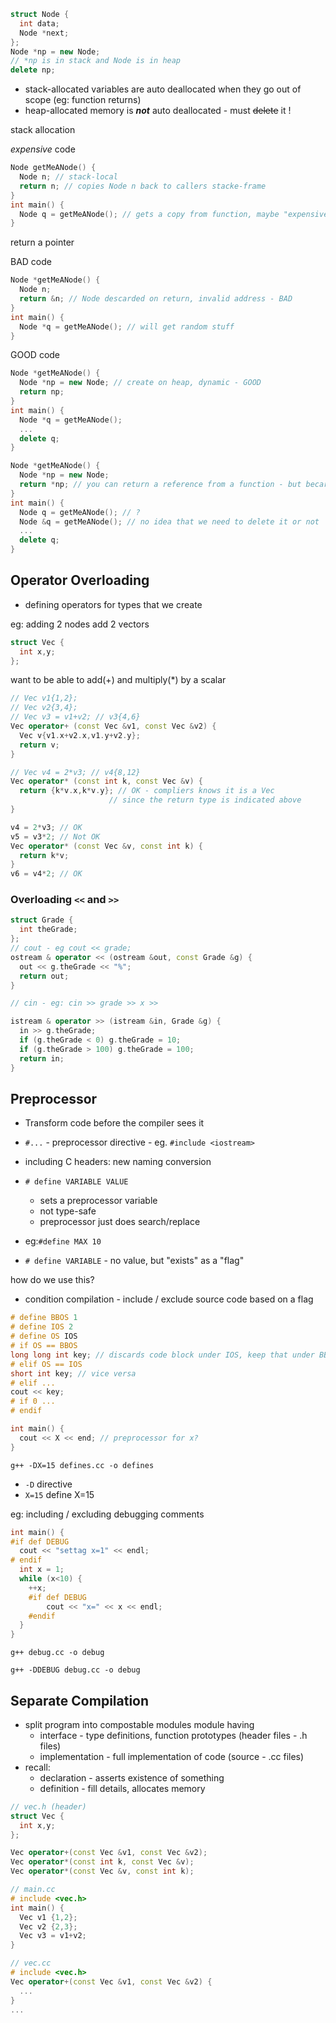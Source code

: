 ```c++
struct Node {
  int data;
  Node *next;
};
Node *np = new Node;
// *np is in stack and Node is in heap
delete np;
```



- stack-allocated variables are auto deallocated when they go out of scope (eg: function returns)
- heap-allocated memory is ***not*** auto deallocated - must ~~delete~~ it !

stack allocation

*expensive* code

```c++
Node getMeANode() {
  Node n; // stack-local
  return n; // copies Node n back to callers stacke-frame
}
int main() {
  Node q = getMeANode(); // gets a copy from function, maybe "expensive" to copy
}
```



return a pointer

BAD code

```c++
Node *getMeANode() {
  Node n;
  return &n; // Node descarded on return, invalid address - BAD
}
int main() {
  Node *q = getMeANode(); // will get random stuff
}
```



GOOD code

```c++
Node *getMeANode() {
  Node *np = new Node; // create on heap, dynamic - GOOD
  return np; 
}
int main() {
  Node *q = getMeANode();
  ...
  delete q;
}
```



```c++
Node *getMeANode() {
  Node *np = new Node; 
  return *np; // you can return a reference from a function - but becareful!
}
int main() {
  Node q = getMeANode(); // ?
  Node &q = getMeANode(); // no idea that we need to delete it or not
  ...
  delete q;
}
```



## Operator Overloading 

- defining operators for types that we create 

eg: adding 2 nodes add 2 vectors 

```c++
struct Vec {
  int x,y;
};
```

want to be able to add(+) and multiply(*) by a scalar

```c++
// Vec v1{1,2};
// Vec v2{3,4};
// Vec v3 = v1+v2; // v3{4,6}
Vec operator+ (const Vec &v1, const Vec &v2) {
  Vec v{v1.x+v2.x,v1.y+v2.y};
  return v;
}

// Vec v4 = 2*v3; // v4{8,12}
Vec operator* (const int k, const Vec &v) {
  return {k*v.x,k*v.y}; // OK - compliers knows it is a Vec
  					  // since the return type is indicated above
}

v4 = 2*v3; // OK
v5 = v3*2; // Not OK
Vec operator* (const Vec &v, const int k) {
  return k*v;
}
v6 = v4*2; // OK
```



### Overloading `<<` and `>>`

```c++
struct Grade {
  int theGrade;
};
// cout - eg cout << grade;
ostream & operator << (ostream &out, const Grade &g) {
  out << g.theGrade << "%";
  return out;
}

// cin - eg: cin >> grade >> x >>

istream & operator >> (istream &in, Grade &g) {
  in >> g.theGrade;
  if (g.theGrade < 0) g.theGrade = 10;
  if (g.theGrade > 100) g.theGrade = 100;
  return in;
}
```



## Preprocessor 

- Transform code before the compiler sees it



- `#...` - preprocessor directive - eg. `#include <iostream>` 
- including C headers: new naming conversion 



- `# define VARIABLE VALUE`
  - sets a preprocessor variable 
  - not type-safe
  - preprocessor just does search/replace
- eg:`#define MAX 10` 



- `# define VARIABLE` - no value, but "exists" as a "flag"

how do we use this?

- condition compilation - include / exclude source code based on a flag



```C++
# define BBOS 1
# define IOS 2
# define OS IOS
# if OS == BBOS
long long int key; // discards code block under IOS, keep that under BBOS
# elif OS == IOS 
short int key; // vice versa
# elif ...
cout << key;
# if 0 ...
# endif
```



```c++
int main() {
  cout << X << end; // preprocessor for x?
}
```

`g++ -DX=15 defines.cc -o defines` 

- `-D` directive
- `X=15` define X=15 



eg: including / excluding debugging comments

```c++
int main() {
#if def DEBUG
  cout << "settag x=1" << endl;
# endif
  int x = 1;
  while (x<10) {
    ++x;
    #if def DEBUG
    	cout << "x=" << x << endl;
    #endif
  }
}
```

`g++ debug.cc -o debug`

`g++ -DDEBUG debug.cc -o debug` 



## Separate Compilation 

- split program into compostable modules module having 
  - interface - type definitions, function prototypes (header files - .h files)
  - implementation - full implementation of code (source - .cc files)
- recall: 
  - declaration - asserts existence of something 
  - definition - fill details, allocates memory 

```c++
// vec.h (header)
struct Vec {
  int x,y;
};

Vec operator+(const Vec &v1, const Vec &v2);
Vec operator*(const int k, const Vec &v);
Vec operator*(const Vec &v, const int k);
```

```c++
// main.cc
# include <vec.h>
int main() {
  Vec v1 {1,2};
  Vec v2 {2,3};
  Vec v3 = v1+v2;
}
```

```c++
// vec.cc 
# include <vec.h>
Vec operator+(const Vec &v1, const Vec &v2) {
  ...
}
...
```

